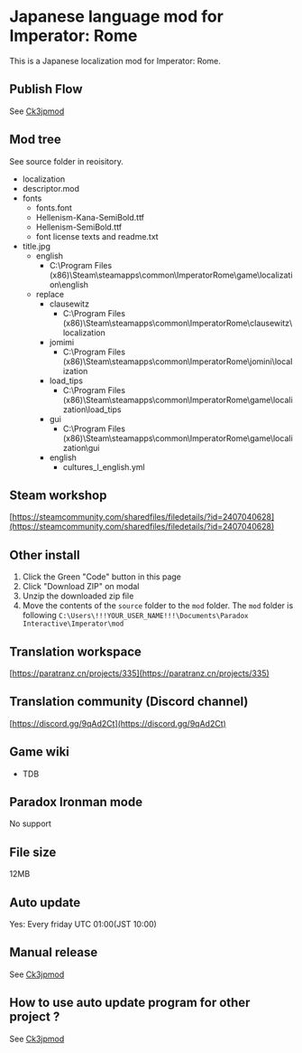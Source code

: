 # Japanese language mod for Imperator: Rome

This is a Japanese localization mod for Imperator: Rome.

## Publish Flow

See [Ck3jpmod](https://github.com/matanki-saito/Ck3JpMod)

## Mod tree

See source folder in reoisitory.

- localization
- descriptor.mod
- fonts
    - fonts.font
    - Hellenism-Kana-SemiBold.ttf
    - Hellenism-SemiBold.ttf
    - font license texts and readme.txt
- title.jpg
    - english
        - C:\Program Files (x86)\Steam\steamapps\common\ImperatorRome\game\localization\english
    - replace
        - clausewitz
            - C:\Program Files (x86)\Steam\steamapps\common\ImperatorRome\clausewitz\localization
        - jomimi
            - C:\Program Files (x86)\Steam\steamapps\common\ImperatorRome\jomini\localization
        - load_tips
            - C:\Program Files (x86)\Steam\steamapps\common\ImperatorRome\game\localization\load_tips
        - gui
            - C:\Program Files (x86)\Steam\steamapps\common\ImperatorRome\game\localization\gui
        - english
            - cultures_l_english.yml

## Steam workshop

[https://steamcommunity.com/sharedfiles/filedetails/?id=2407040628](https://steamcommunity.com/sharedfiles/filedetails/?id=2407040628)

## Other install

1. Click the Green "Code" button in this page
2. Click "Download ZIP" on modal
3. Unzip the downloaded zip file
4. Move the contents of the `source` folder to the `mod` folder. The `mod` folder is following
  `C:\Users\!!!YOUR_USER_NAME!!!\Documents\Paradox Interactive\Imperator\mod`

## Translation workspace

[https://paratranz.cn/projects/335](https://paratranz.cn/projects/335)

## Translation community (Discord channel)

[https://discord.gg/9qAd2Ct](https://discord.gg/9qAd2Ct)

## Game wiki

- TDB

## Paradox Ironman mode

No support

## File size

12MB

## Auto update

Yes: Every friday UTC 01:00(JST 10:00)

## Manual release

See [Ck3jpmod](https://github.com/matanki-saito/Ck3JpMod)

## How to use auto update program for other project ?

See [Ck3jpmod](https://github.com/matanki-saito/Ck3JpMod)
